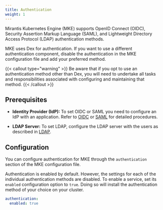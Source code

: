 ```yaml
---
title: Authentication
weight: 1
---
```


Mirantis Kubernetes Engine (MKE) supports OpenID Connect (OIDC),
Security Assertion Markup Language (SAML), and Lightweight Directory
Access Protocol (LDAP) authentication methods.

MKE uses Dex for authentication. If you want to use a different authentication
component, disable the authentication in the MKE configuration file and add
your preferred method.

{{< callout type="warning" >}}
  Be aware that if you opt to use an authentication method other than Dex,
   you will need to undertake all tasks and responsibilities associated with
   configuring and maintaining that method.
{{< /callout >}}

## Prerequisites

- **Identity Provider (IdP):** To set OIDC or SAML you need to configure an IdP
  with an application. Refer to [OIDC](../../operations/authentication/oidc-providers/oidc) or
  [SAML](../../operations/authentication/saml-providers/saml) for detailed procedures.

- **LDAP Server:** To set LDAP, configure the LDAP server with the users as described in
  [LDAP](../../operations/authentication/ldap).

## Configuration

You can configure authentication for MKE through the `authentication` section
of the MKE configuration file.

Authentication is enabled by default. However, the settings for each of the individual
authentication methods are disabled. To enable a service, set its `enabled` configuration
option to `true`. Doing so will install the authentication method of your choice
on your cluster.

```yaml
authentication:
  enabled: true
```
